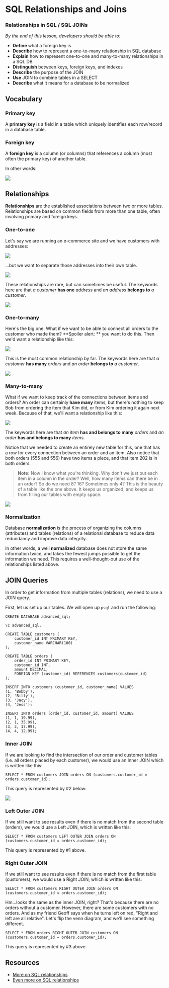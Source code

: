 <!--WDI5 3:03  -->
<!--WDI3 3:02 -->
<!--WDI4 3:04 -->
<!--3:00 5 minutes -->

<!--Hook: Wouldn't it be amazing if we could keep all our data nice and organized inside one table?  So much easier.  Well, unfortunately, that's not the way the world works.  The good news is that it is a problem that SQL is especially good at solving.  So here we go... -->

# SQL Relationships and Joins

### Relationships in SQL / SQL JOINs

*By the end of this lesson, developers should be able to:*
- **Define** what a foreign key is
- **Describe** how to represent a one-to-many relationship in SQL database
- **Explain** how to represent one-to-one and many-to-many relationships in a SQL DB
- **Distinguish** between keys, foreign keys, and indexes
- **Describe** the purpose of the JOIN
- **Use** JOIN to combine tables in a SELECT
- **Describe** what it means for a database to be normalized

<!-- 3:04 WDI3 -->
<!--WDI5 3:05 -->
<!--3:05 15 minutes -->

## Vocabulary

### Primary key

A **primary key** is a field in a table which uniquely identifies each row/record in a database table.

### Foreign key

A **foreign key** is a column (or columns) that references a column (most often the primary key) of another table.

In other words:

![](foreignKey.gif)

<!--WDI5 3:08 -->
<!--actually 3:12 -->
<!--WDI4 3:08 -->
## Relationships

**Relationships** are the established associations between two or more tables. Relationships are based on common fields from more than one table, often involving primary and foreign keys.

### One-to-one

Let's say we are running an e-commerce site and we have customers with addresses:

![](oneToOne_1.png)

...but we want to separate those addresses into their own table.

![](oneToOne_2.png)

These relationships are rare, but can sometimes be useful.  The keywords here are that *a customer* **has one** *address* and *an address* **belongs to** *a customer*.

![](oneToOne_dia.png)

<!--The only use case I can see for this is that we are doing some sort of big data crunching on our addresses or these addresses get re-used in a LOT (and I mean a LOT of places--like sales people have these addresses and providers have these addresses).-->

### One-to-many

Here's the big one.  What if we want to be able to connect all orders to the customer who made them?  **Spoiler alert: ** you want to do this.  Then we'd want a relationship like this:

![](oneToMany.png)

This is the most common relationship by far. The keywords here are that *a customer* **has many** *orders* and *an order* **belongs to** *a customer*.

![](oneToMany_dia.png)

### Many-to-many

What if we want to keep track of the connections between items and orders?  An order can certainly **have many** items, but there's nothing to keep Bob from ordering the item that Kim did, or from Kim ordering it again next week.  Because of that, we'll want a relationship like this:

![](manyToMany.png)

The keywords here are that *an item* **has and belongs to many** *orders* and *an order* **has and belongs to many** *items*.

Notice that we needed to create an entirely new table for this, one that has a row for every connection between an order and an item.  Also notice that both orders (555 and 556) have two items a piece, and that item 202 is in both orders.

>**Note:** Now I know what you're thinking.  Why don't we just put each item in a column in the order?  Well, how many items can there be in an order?  So do we need 8?  16?  Sometimes only 4?  This is the beauty of a table like the one above.  It keeps us organized, and keeps us from filling our tables with empty space.

![](manyToMany_dia.png)

<!--Catch-phrase with primary key, foreign key, one-to-many, many-to-many -->

<!--WDI5 3:30  -->
<!--3:20 5 minutes -->

<!--Actually 3:32 WDI2 and WDI3-->

### Normalization

Database **normalization** is the process of organizing the columns (attributes) and tables (relations) of a relational database to reduce data redundancy and improve data integrity.

In other words, a well **normalized** database does not store the same information twice, and takes the fewest jumps possible to get the information we need.  This requires a well-thought-out use of the relationships listed above.

<!--WDI4 3:26 -->
<!--half-mast for rest -->

<!--3:25 WDI3 -->
<!--3:25 10 minutes -->

## JOIN Queries

In order to get information from multiple tables (relations), we need to use a JOIN query.

First, let us set up our tables.  We will open up `psql` and run the following:

```
CREATE DATABASE advanced_sql;

\c advanced_sql;

CREATE TABLE customers (
    customer_id INT PRIMARY KEY,
    customer_name VARCHAR(100)
);
 
CREATE TABLE orders (
    order_id INT PRIMARY KEY,
    customer_id INT,
    amount DECIMAL,
    FOREIGN KEY (customer_id) REFERENCES customers(customer_id)
);
 
INSERT INTO customers (customer_id, customer_name) VALUES
(1, 'Bobby'),
(2, 'Billy'),
(3, 'Jacy'),
(4, 'Jess');
 
INSERT INTO orders (order_id, customer_id, amount) VALUES
(1, 1, 19.99),
(2, 1, 35.99),
(3, 3, 17.99),
(4, 4, 12.99);
```

<!--WDI5 3:45  -->
<!--WDI4 3:34 turning over to devs-->
<!--WDI4 coming back 3:40 -->
<!--3:34 WDI3 -->
<!--3:35 10 minutes -->

### Inner JOIN

If we are looking to find the intersection of our order and customer tables (i.e. all orders placed by each customer), we would use an Inner JOIN which is written like this:

`SELECT * FROM customers JOIN orders ON (customers.customer_id = orders.customer_id);`

This query is represented by #2 below:

![](inner_join_diagram.gif)

### Left Outer JOIN

If we still want to see results even if there is no match from the second table (orders), we would use a Left JOIN, which is written like this:

`SELECT * FROM customers LEFT OUTER JOIN orders ON (customers.customer_id = orders.customer_id);`

This query is represented by #1 above.

### Right Outer JOIN

If we still want to see results even if there is no match from the first table (customers), we would use a Right JOIN, which is written like this:

`SELECT * FROM customers RIGHT OUTER JOIN orders ON (customers.customer_id = orders.customer_id);`

Hm...looks the same as the inner JOIN, right?  That's because there are no orders without a customer.  However, there are some customers with no orders.  And as my friend Geoff says when he turns left on red, "Right and left are all relative".  Let's flip the venn diagram, and we'll see something different.

`SELECT * FROM orders RIGHT OUTER JOIN customers ON (customers.customer_id = orders.customer_id);`

This query is represented by #3 above.

<!--3:47 WDI4 turning over to devs, coming back 3:52, ending 3:54 -->

<!--WDI5 coming back 3:57, then HW intro-->
<!--3:46 WDI3 -->
<!--Run through first couple library_sql basic (non JOIN) and advanced (JOIN) exercises -->

## Resources

- [More on SQL relationships](https://code.tutsplus.com/articles/sql-for-beginners-part-3-database-relationships--net-8561)
- [Even more on SQL relationships](https://msdn.microsoft.com/en-us/library/bb243835(v=office.12).aspx)
